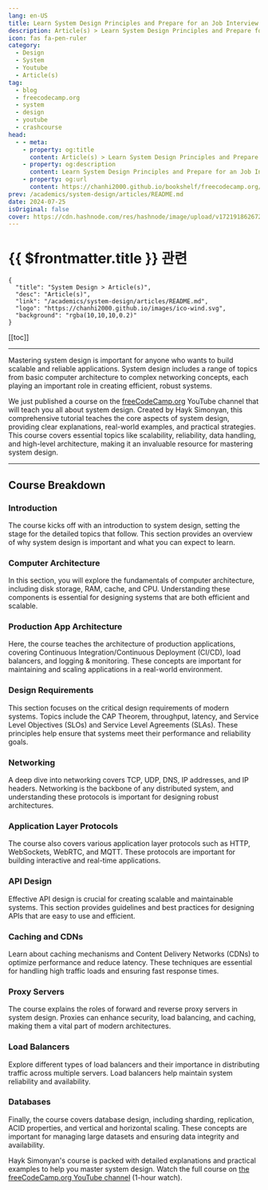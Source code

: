 ```yaml
---
lang: en-US
title: Learn System Design Principles and Prepare for an Job Interview
description: Article(s) > Learn System Design Principles and Prepare for an Job Interview
icon: fas fa-pen-ruler
category: 
  - Design
  - System
  - Youtube
  - Article(s)
tag: 
  - blog
  - freecodecamp.org
  - system
  - design
  - youtube
  - crashcourse
head:
  - - meta:
    - property: og:title
      content: Article(s) > Learn System Design Principles and Prepare for an Job Interview
    - property: og:description
      content: Learn System Design Principles and Prepare for an Job Interview
    - property: og:url
      content: https://chanhi2000.github.io/bookshelf/freecodecamp.org/learn-system-design-principles.html
prev: /academics/system-design/articles/README.md
date: 2024-07-25
isOriginal: false
cover: https://cdn.hashnode.com/res/hashnode/image/upload/v1721918626724/720abc1b-4573-4264-b2c0-ef79b1ca3d8e.png
---
```


# {{ $frontmatter.title }} 관련

```component VPCard
{
  "title": "System Design > Article(s)",
  "desc": "Article(s)",
  "link": "/academics/system-design/articles/README.md",
  "logo": "https://chanhi2000.github.io/images/ico-wind.svg",
  "background": "rgba(10,10,10,0.2)"
}
```

[[toc]]

---

<SiteInfo
  name="Learn System Design Principles and Prepare for an Job Interview"
  desc="Mastering system design is important for anyone who wants to build scalable and reliable applications. System design includes a range of topics from basic computer architecture to complex networking concepts, each playing an important role in creatin..."
  url="https://freecodecamp.org/news/learn-system-design-principles/"
  logo="https://cdn.freecodecamp.org/universal/favicons/favicon.ico"
  preview="https://cdn.hashnode.com/res/hashnode/image/upload/v1721918626724/720abc1b-4573-4264-b2c0-ef79b1ca3d8e.png"/>

Mastering system design is important for anyone who wants to build scalable and reliable applications. System design includes a range of topics from basic computer architecture to complex networking concepts, each playing an important role in creating efficient, robust systems.

We just published a course on the [<VPIcon icon="fa-brands fa-free-code-camp"/>freeCodeCamp.org](http://freeCodeCamp.org) YouTube channel that will teach you all about system design. Created by Hayk Simonyan, this comprehensive tutorial teaches the core aspects of system design, providing clear explanations, real-world examples, and practical strategies. This course covers essential topics like scalability, reliability, data handling, and high-level architecture, making it an invaluable resource for mastering system design.

---

## Course Breakdown

### Introduction

The course kicks off with an introduction to system design, setting the stage for the detailed topics that follow. This section provides an overview of why system design is important and what you can expect to learn.

### Computer Architecture

In this section, you will explore the fundamentals of computer architecture, including disk storage, RAM, cache, and CPU. Understanding these components is essential for designing systems that are both efficient and scalable.

### Production App Architecture

Here, the course teaches the architecture of production applications, covering Continuous Integration/Continuous Deployment (CI/CD), load balancers, and logging & monitoring. These concepts are important for maintaining and scaling applications in a real-world environment.

### Design Requirements

This section focuses on the critical design requirements of modern systems. Topics include the CAP Theorem, throughput, latency, and Service Level Objectives (SLOs) and Service Level Agreements (SLAs). These principles help ensure that systems meet their performance and reliability goals.

### Networking

A deep dive into networking covers TCP, UDP, DNS, IP addresses, and IP headers. Networking is the backbone of any distributed system, and understanding these protocols is important for designing robust architectures.

### Application Layer Protocols

The course also covers various application layer protocols such as HTTP, WebSockets, WebRTC, and MQTT. These protocols are important for building interactive and real-time applications.

### API Design

Effective API design is crucial for creating scalable and maintainable systems. This section provides guidelines and best practices for designing APIs that are easy to use and efficient.

### Caching and CDNs

Learn about caching mechanisms and Content Delivery Networks (CDNs) to optimize performance and reduce latency. These techniques are essential for handling high traffic loads and ensuring fast response times.

### Proxy Servers

The course explains the roles of forward and reverse proxy servers in system design. Proxies can enhance security, load balancing, and caching, making them a vital part of modern architectures.

### Load Balancers

Explore different types of load balancers and their importance in distributing traffic across multiple servers. Load balancers help maintain system reliability and availability.

### Databases

Finally, the course covers database design, including sharding, replication, ACID properties, and vertical and horizontal scaling. These concepts are important for managing large datasets and ensuring data integrity and availability.

Hayk Simonyan's course is packed with detailed explanations and practical examples to help you master system design. Watch the full course on [<VPIcon icon="fa-brands fa-youtube"/>the freeCodeCamp.org YouTube channel](https://youtu.be/F2FmTdLtb_4) (1-hour watch).

<VidStack src="youtube/F2FmTdLtb_4" />

